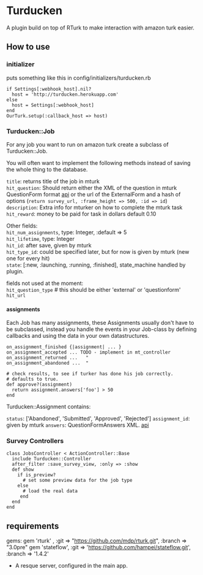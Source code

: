 Turducken
=======

A plugin build on top of RTurk to make interaction with amazon turk easier.

How to use
----------

### initializer

puts something like this in config/initializers/turducken.rb

    if Settings[:webhook_host].nil?
      host = 'http://turducken.herokuapp.com'
    else
      host = Settings[:webhook_host]
    end
    OurTurk.setup(:callback_host => host)


### Turducken::Job

For any job you want to run on amazon turk create a subclass of Turducken::Job.

You will often want to implement the following methods instead of saving the whole thing to the database.

 `title`: returns title of the job in mturk  
 `hit_question`: Should return either the XML of the question in mturk QuestionForm format
 [api](http://docs.amazonwebservices.com/AWSMechTurk/latest/AWSMturkAPI/ApiReference_QuestionFormDataStructureArticle.html) or the url of the ExternalForm and a hash of options (`return survey_url, :frame_height => 500, :id => id`)
 `description`: Extra info for mturker on how to complete the mturk task  
 `hit_reward`: money to be paid for task in dollars default 0.10

Other fields:  
 `hit_num_assignments`, type: Integer, :default => 5  
 `hit_lifetime`, type: Integer  
 `hit_id`: after save, given by mturk  
 `hit_type_id`: could be specified later, but for now is given by mturk (new one for every hit)  
 `state`: [:new, :launching, :running, :finished], state_machine handled by plugin.

fields not used at the moment:  
 `hit_question_type` # this should be either 'external' or 'questionform'  
 `hit_url`

#### assignments

Each Job has many assignments, these Assignments usually don't have to be subclassed, instead you handle the events in your Job-class by defining callbacks and using the data in your own datastructures.

    on_assignment_finished {|assignment| ... }
    on_assignment_accepted ... TODO - implement in mt_controller
    on_assignment_returned ...   " 
    on_assignment_abandoned ...  " 

    # check results, to see if turker has done his job correctly. 
    # defaults to true.
    def approve?(assignment)
      return assignment.answers['foo'] > 50
    end

Turducken::Assignment contains:

 `status`: ['Abandoned', 'Submitted', 'Approved', 'Rejected']
 `assignment_id`: given by mturk
 `answers`: QuestionFormAnswers XML. [api](http://docs.amazonwebservices.com/AWSMechTurk/latest/AWSMturkAPI/ApiReference_QuestionFormAnswersDataStructureArticle.html)


### Survey Controllers

    class JobsController < ActionController::Base
      include Turducken::Controller
      after_filter :save_survey_view, :only => :show
      def show
        if is_preview?
          # set some preview data for the job type
        else
          # load the real data
         end
      end
    end

requirements
------------
gems:
    gem 'rturk'           , :git => "https://github.com/mdp/rturk.git", :branch => "3.0pre"
    gem 'stateflow', :git => 'https://github.com/hampei/stateflow.git', :branch => '1.4.2'

- A resque server, configured in the main app.
